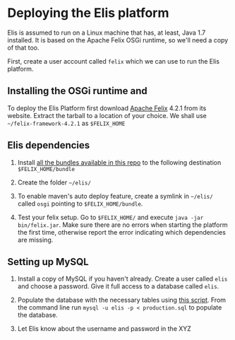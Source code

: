 # Deploying the Elis platform

Elis is assumed to run on a Linux machine that has, at least, Java 1.7 installed. It is based on the Apache Felix OSGi runtime, so we'll need a copy of that too. 

First, create a user account called `felix` which we can use to run the Elis platform. 

## Installing the OSGi runtime and 

To deploy the Elis Platform first download [Apache Felix](http://felix.apache.org/) 4.2.1 from its website. Extract the tarball to a location of your choice. We shall use `~/felix-framework-4.2.1` as `$FELIX_HOME` 

## Elis dependencies

1. Install [all the bundles available in this repo](felix-configuration/bundle/) to the following destination `$FELIX_HOME/bundle`

2. Create the folder `~/elis/`

3. To enable maven's auto deploy feature, create a symlink in `~/elis/` called `osgi` pointing to `$FELIX_HOME/bundle`. 

4. Test your felix setup. Go to `$FELIX_HOME/` and execute `java -jar bin/felix.jar`. Make sure there are no errors when starting the platform the first time, otherwise report the error indicating which dependencies are missing. 

## Setting up MySQL

1. Install a copy of MySQL if you haven't already. Create a user called `elis` and choose a password. Give it full access to a database called `elis`. 

2. Populate the database with the necessary tables using [this script](Elis%20user%20and%20persistent%20storage%20service%20implementations/src/main/resources/db/production.sql). From the command line run `mysql -u elis -p < production.sql` to populate the database. 

3. Let Elis know about the username and password in the XYZ

